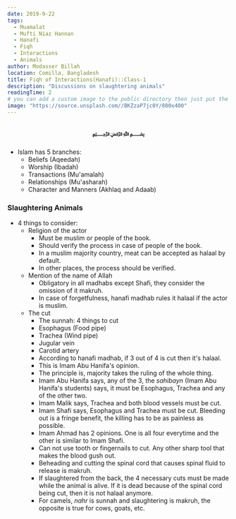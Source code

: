 ```yaml
---
date: 2019-9-22
tags:
  - Muamalat
  - Mufti Niaz Hannan
  - Hanafi
  - Fiqh
  - Interactions
  - Animals
author: Modasser Billah
location: Comilla, Bangladesh
title: Fiqh of Interactions(Hanafi)::Class-1
description: "Discussions on slaughtering animals"
readingTime: 2
# you can add a custom image to the public directory then just put the url here for example /images/....
image: "https://source.unsplash.com//BKZzaP7jc0Y/800x400"
---
```

<h3 style="text-align: center;"> &#xFDFD;</h3>

- Islam has 5 branches:
	- Beliefs (Aqeedah)
	- Worship (Ibadah)
	- Transactions (Mu'amalah)
	- Relationships (Mu'asharah)
	- Character and Manners (Akhlaq and Adaab)

 ### Slaughtering Animals

 - 4 things to consider:
	 - Religion of the actor
		 - Must be muslim or people of the book.
		 - Should verify the process in case of people of the book.
		 - In a muslim majority country, meat can be accepted as halaal by default.
		 - In other places, the process should be verified.
	 - Mention of the name of Allah
		 - Obligatory in all madhabs except Shafi, they consider the omission of it makruh.
		 - In case of forgetfulness, hanafi madhab rules it halaal if the actor is muslim.
	 - The cut
		 - The sunnah: 4 things to cut
		 - Esophagus (Food pipe)
		 - Trachea (Wind pipe)
		 - Jugular vein
		 - Carotid artery
		 - According to hanafi madhab, if 3 out of 4 is cut then it's halaal.
		 - This is Imam Abu Hanifa's opinion.
		 - The principle is, majority takes the ruling of the whole thing.
		 - Imam Abu Hanifa says, any of the 3, the _sahibayn_ (Imam Abu Hanifa's students) says, it must be Esophagus, Trachea and any of the other two.
		 - Imam Malik says, Trachea and both blood vessels must be cut.
		 - Imam Shafi says, Esophagus and Trachea must be cut. Bleeding out is a fringe benefit, the killing has to be as painless as possible.
		 - Imam Ahmad has 2 opinions. One is  all four everytime and the other is similar to Imam Shafi.
		 - Can not use tooth or fingernails to cut. Any other sharp tool that makes the blood gush out.
		 - Beheading and cutting the spinal cord that causes spinal fluid to release is makruh.
		 - If slaughtered from the back, the 4 necessary cuts must be made while the animal is alive. If it is dead because of the spinal cord being cut, then it is not halaal anymore.
		 - For camels, _nahr_ is sunnah and slaughtering is makruh, the opposite is true for cows, goats, etc.
